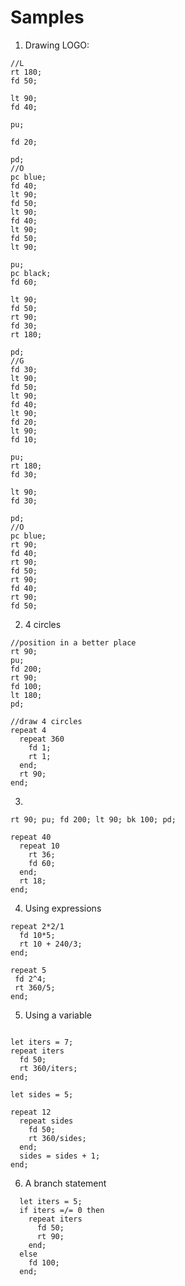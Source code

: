 
# Samples
1. Drawing LOGO:
```
//L
rt 180;
fd 50;

lt 90;
fd 40;

pu;

fd 20;

pd;
//O
pc blue;
fd 40;
lt 90;
fd 50;
lt 90;
fd 40;
lt 90;
fd 50;
lt 90;

pu;
pc black;
fd 60;

lt 90;
fd 50;
rt 90;
fd 30;
rt 180;

pd;
//G
fd 30;
lt 90;
fd 50;
lt 90;
fd 40;
lt 90;
fd 20;
lt 90;
fd 10;

pu;
rt 180;
fd 30;

lt 90;
fd 30;

pd;
//O
pc blue;
rt 90;
fd 40;
rt 90;
fd 50;
rt 90;
fd 40;
rt 90;
fd 50;
```


2. 4 circles

```
//position in a better place
rt 90;
pu;
fd 200;
rt 90;
fd 100;
lt 180;
pd;

//draw 4 circles
repeat 4
  repeat 360
    fd 1;
    rt 1;
  end;
  rt 90;
end;
```

3. 

```
rt 90; pu; fd 200; lt 90; bk 100; pd; 

repeat 40
  repeat 10
    rt 36;
    fd 60;
  end;
  rt 18;
end;
```

4. Using expressions
```
repeat 2*2/1
  fd 10*5;
  rt 10 + 240/3;
end;
```

```
repeat 5
 fd 2^4;
 rt 360/5;
end;
```

5. Using a variable

```

let iters = 7;
repeat iters
  fd 50;
  rt 360/iters;
end;
```

```
let sides = 5;

repeat 12
  repeat sides
    fd 50;
    rt 360/sides;
  end;
  sides = sides + 1;
end;
```

6. A branch statement

```
  let iters = 5;
  if iters =/= 0 then
    repeat iters
      fd 50;
      rt 90;
    end;
  else
    fd 100;
  end;
```